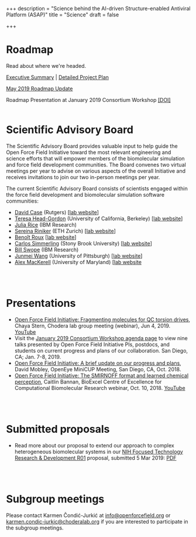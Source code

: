 +++
description = "Science behind the AI-driven Structure-enabled Antiviral Platform (ASAP)"
title = "Science"
draft = false

+++

# Roadmap

Read about where we're headed.

[Executive Summary](downloads/roadmap/open-forcefield-summary.pdf) | [Detailed Project Plan](downloads/roadmap/open-forcefield-plan.pdf)

[May 2019 Roadmap Update](downloads/roadmap/roadmap-graphic-may-2019-update.pdf)

Roadmap Presentation at January 2019 Consortium Workshop [[DOI]](http://doi.org/10.5281/zenodo.3228414)
<br>
<br>


# Scientific Advisory Board

The Scientific Advisory Board provides valuable input to help guide the Open Force Field Initiative toward the most relevant engineering and science efforts that will empower members of the biomolecular simulation and force field development communities.
The Board convenes two virtual meetings per year to advise on various aspects of the overall Initiative and receives invitations to join our two in-person meetings per year.

The current Scientific Advisory Board consists of scientists engaged within the force field development and biomolecular simulation software communities:

* [David Case](https://rutchem.rutgers.edu/people/faculty-bio/130-case-david) (Rutgers) [[lab website](http://casegroup.rutgers.edu/)]
* [Teresa Head-Gordon](https://chemistry.berkeley.edu/faculty/chem/teresa-head-gordon) (University of California, Berkeley) [[lab website](https://thglab.berkeley.edu/)]
* [Julia Rice](https://researcher.watson.ibm.com/researcher/view.php?person=us-jrice) (IBM Research)
* [Sereina Riniker](https://riniker.ethz.ch/the-group/person-detail.MTIwNjc3.TGlzdC8xNDkzLC04NTQ1MTI4MDM=.html) (ETH Zurich) [[lab website](https://riniker.ethz.ch/)]
* [Benoît Roux](https://chemistry.uchicago.edu/faculty/beno%C3%AEt-roux) [[lab website](http://thallium.bsd.uchicago.edu/RouxLab/)]
* [Carlos Simmerling](https://www.stonybrook.edu/commcms/chemistry/faculty/simmerling.carlos.html) (Stony Brook University) [[lab website](http://laufercenter.stonybrook.edu/simmerling/Home)]
* [Bill Swope](https://researcher.watson.ibm.com/researcher/view.php?person=us-swope) (IBM Research)
* [Junmei Wang](https://www.pharmacy.pitt.edu/directory/profile.php?profile=1639) (University of Pittsburgh) [[lab website](https://mulan.pharmacy.pitt.edu/)]
* [Alex MacKerell](https://faculty.rx.umaryland.edu/amackerell/) (University of Maryland) [[lab website](http://mackerell.umaryland.edu/index.shtml)
<br>
<br>

# Presentations

- [Open Force Field Initiative: Fragmenting molecules for QC torsion drives](http://doi.org/10.5281/zenodo.3238643), Chaya Stern, Chodera lab group meeting (webinar), Jun 4, 2019. [YouTube](https://youtu.be/afZp538VpMA)
- Visit the [January 2019 Consortium Workshop agenda page](https://openforcefield.org/news/jan-2019-meeting-agenda/) to view nine talks presented by Open Force Field Initiative PIs, postdocs, and students on current progress and plans of our collaboration.  San Diego, CA; Jan. 7-8, 2019.
- [Open Force Field Initiative: A brief update on our progress and plans](http://dx.doi.org/10.13140/RG.2.2.21679.38569), David Mobley, OpenEye MiniCUP Meeting, San Diego, CA, Oct. 2018.
- [Open Force Field Initiative: The SMIRNOFF format and learned chemical perception](https://bioexcel.eu/open-force-field-initiative-the-smirnoff-format-and-learned-chemical-perception/), Caitlin Bannan, BioExcel Centre of Excellence for Computational Biomolecular Research webinar, Oct. 10, 2018. [YouTube](https://youtu.be/0S9Pj33IVk0)
<br>
<br>

# Submitted proposals

- Read more about our proposal to extend our approach to complex heterogeneous biomolecular systems in our [NIH Focused Technology Research & Development R01](https://grants.nih.gov/grants/guide/pa-files/PAR-17-045.html) proposal, submitted 5 Mar 2019: [PDF](downloads/proposals/2019-03-05%20Open%20Force%20Field%20Initiative%20R01%20science.pdf)
<br>
<br>

# Subgroup meetings

Please contact Karmen Čondić-Jurkić at [info@openforcefield.org](mailto:info@openforcefield.org) or [karmen.condic-jurkic@choderalab.org](mailto:karmen.condic-jurkic@choderalab.org) if you are interested to participate in the subgroup meetings.

